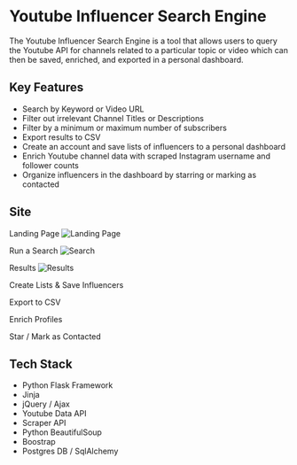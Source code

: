 # Youtube Influencer Search Engine

The Youtube Influencer Search Engine is a tool that allows users to query the Youtube API for channels related to a particular topic or video which can then be saved, enriched, and exported in a personal dashboard. 

## Key Features

- Search by Keyword or Video URL
- Filter out irrelevant Channel Titles or Descriptions 
- Filter by a minimum or maximum number of subscribers
- Export results to CSV
- Create an account and save lists of influencers to a personal dashboard 
- Enrich Youtube channel data with scraped Instagram username and follower counts
- Organize influencers in the dashboard by starring or marking as contacted

## Site

Landing Page
![Landing Page](/demo/landing_page.gif)

Run a Search
![Search](/demo/search.gif)

Results
![Results](/demo/results.gif)

Create Lists & Save Influencers


Export to CSV

Enrich Profiles

Star / Mark as Contacted

## Tech Stack

- Python Flask Framework 
- Jinja
- jQuery / Ajax
- Youtube Data API
- Scraper API
- Python BeautifulSoup
- Boostrap 
- Postgres DB / SqlAlchemy




